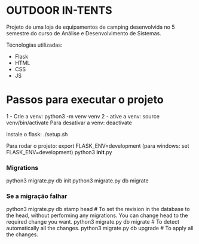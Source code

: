 # OUTDOOR IN-TENTS

Projeto de uma loja de equipamentos de camping desenvolvida no 5 semestre do curso de Análise e Desenvolvimento de Sistemas.

Técnologias utilizadas:

- Flask
- HTML
- CSS
- JS

# Passos para executar o projeto

1 - Crie a venv: python3 -m venv venv
2 - ative a venv: source venv/bin/activate
Para desativar a venv: deactivate

instale o flask:
./setup.sh

Para rodar o projeto:
export FLASK_ENV=development
(para windows: set FLASK_ENV=development)
python3 **init**.py

### Migrations

python3 migrate.py db init
python3 migrate.py db migrate

### Se a migração falhar

python3 migrate.py db stamp head # To set the revision in the database to the head, without performing any migrations. You can change head to the required change you want.
python3 migrate.py db migrate # To detect automatically all the changes.
python3 migrate.py db upgrade # To apply all the changes.
